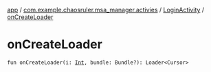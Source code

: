 [app](../../index.md) / [com.example.chaosruler.msa_manager.activies](../index.md) / [LoginActivity](index.md) / [onCreateLoader](.)

# onCreateLoader

`fun onCreateLoader(i: `[`Int`](https://kotlinlang.org/api/latest/jvm/stdlib/kotlin/-int/index.html)`, bundle: Bundle?): Loader<Cursor>`